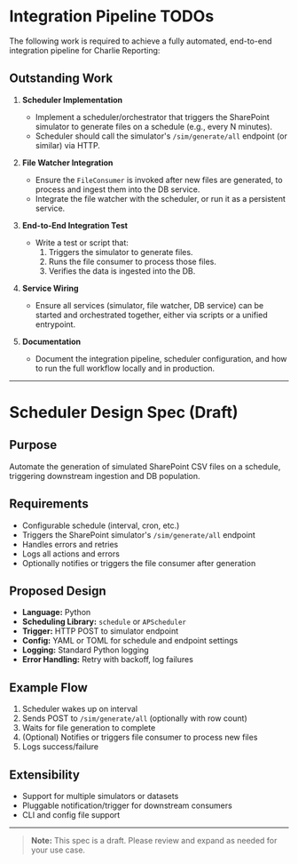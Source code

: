 # Integration Pipeline TODOs

The following work is required to achieve a fully automated, end-to-end integration pipeline for Charlie Reporting:

## Outstanding Work

1. **Scheduler Implementation**
   - Implement a scheduler/orchestrator that triggers the SharePoint simulator to generate files on a schedule (e.g., every N minutes).
   - Scheduler should call the simulator's `/sim/generate/all` endpoint (or similar) via HTTP.

2. **File Watcher Integration**
   - Ensure the `FileConsumer` is invoked after new files are generated, to process and ingest them into the DB service.
   - Integrate the file watcher with the scheduler, or run it as a persistent service.

3. **End-to-End Integration Test**
   - Write a test or script that:
     1. Triggers the simulator to generate files.
     2. Runs the file consumer to process those files.
     3. Verifies the data is ingested into the DB.

4. **Service Wiring**
   - Ensure all services (simulator, file watcher, DB service) can be started and orchestrated together, either via scripts or a unified entrypoint.

5. **Documentation**
   - Document the integration pipeline, scheduler configuration, and how to run the full workflow locally and in production.

---

# Scheduler Design Spec (Draft)

## Purpose

Automate the generation of simulated SharePoint CSV files on a schedule, triggering downstream ingestion and DB population.

## Requirements

- Configurable schedule (interval, cron, etc.)
- Triggers the SharePoint simulator's `/sim/generate/all` endpoint
- Handles errors and retries
- Logs all actions and errors
- Optionally notifies or triggers the file consumer after generation

## Proposed Design

- **Language:** Python
- **Scheduling Library:** `schedule` or `APScheduler`
- **Trigger:** HTTP POST to simulator endpoint
- **Config:** YAML or TOML for schedule and endpoint settings
- **Logging:** Standard Python logging
- **Error Handling:** Retry with backoff, log failures

## Example Flow

1. Scheduler wakes up on interval
2. Sends POST to `/sim/generate/all` (optionally with row count)
3. Waits for file generation to complete
4. (Optional) Notifies or triggers file consumer to process new files
5. Logs success/failure

## Extensibility

- Support for multiple simulators or datasets
- Pluggable notification/trigger for downstream consumers
- CLI and config file support

---

> **Note:** This spec is a draft. Please review and expand as needed for your use case.
